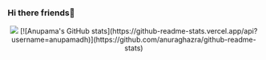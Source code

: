 ### Hi there friends👋

<!--
**anupamadh/anupamadh** is a ✨ _special_ ✨ repository because its `README.md` (this file) appears on your GitHub profile.

Here are some ideas to get you started:

- 🔭 I’m currently working on ...
- 🌱 I’m currently learning ...
- 👯 I’m looking to collaborate on ...
- 🤔 I’m looking for help with ...
- 💬 Ask me about ...
- 📫 How to reach me: ...
- 😄 Pronouns: ...
- ⚡ Fun fact: ...
-->
<p align="center">
 <img src="https://github-readme-stats.vercel.app/api?username=anupamadh&show_icons=true&theme=tokyonight&count_private=true" />
 [![Anupama's GitHub stats](https://github-readme-stats.vercel.app/api?username=anupamadh)](https://github.com/anuraghazra/github-readme-stats)
</p>
